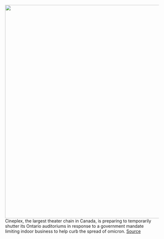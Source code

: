 <img src='https://cdn.vox-cdn.com/thumbor/q99i3Ia6b-d_ED-UjNKjNr67Wjk=/0x0:2040x1360/1200x800/filters:focal(857x517:1183x843)/cdn.vox-cdn.com/uploads/chorus_image/image/70343815/acastro_210813_1777_theater_0002.0.jpg' width='700px' /><br/>
Cineplex, the largest theater chain in Canada, is preparing to temporarily shutter its Ontario auditoriums in response to a government mandate limiting indoor business to help curb the spread of omicron.
<a href='https://www.theverge.com/2022/1/3/22865701/canada-cineplex-theater-closures-omicron-boba-fett-peacemaker'> Source <a/>